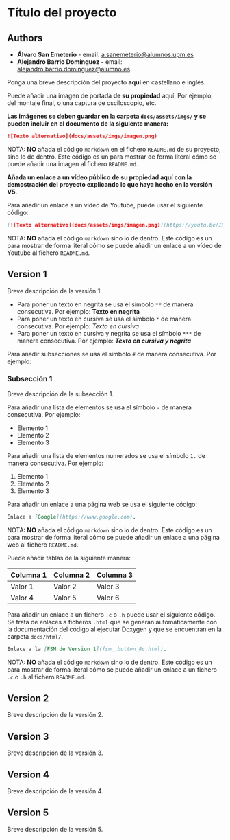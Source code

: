 # Título del proyecto

## Authors

* **Álvaro San Emeterio** - email: [a.sanemeterio@alumnos.upm.es](mailto:alumno@alumno.es)
* **Alejandro Barrio Domínguez** - email: [alejandro.barrio.dominguez@alumno.es](mailto:alumno@alumno.es)

Ponga una breve descripción del proyecto **aquí** en castellano e inglés.

Puede añadir una imagen de portada **de su propiedad** aquí. Por ejemplo, del montaje final, o una captura de osciloscopio, etc.

**Las imágenes se deben guardar en la carpeta `docs/assets/imgs/` y se pueden incluir en el documento de la siguiente manera:**

```markdown
![Texto alternativo](docs/assets/imgs/imagen.png)
```

NOTA: **NO** añada el código ```markdown``` en el fichero `README.md` de su proyecto, sino lo de dentro. Este código es un para mostrar de forma literal cómo se puede añadir una imagen al fichero `README.md`.

**Añada un enlace a un vídeo público de su propiedad aquí con la demostración del proyecto explicando lo que haya hecho en la versión V5.**

Para añadir un enlace a un vídeo de Youtube, puede usar el siguiente código:

```markdown
[![Texto alternativo](docs/assets/imgs/imagen.png)](https://youtu.be/ID_DEL_VIDEO "Texto al pasar el ratón por encima de la imagen.")
```

NOTA: **NO** añada el código ```markdown``` sino lo de dentro. Este código es un para mostrar de forma literal cómo se puede añadir un enlace a un vídeo de Youtube al fichero `README.md`.

## Version 1

Breve descripción de la versión 1.

* Para poner un texto en negrita se usa el símbolo `**` de manera consecutiva. Por ejemplo: **Texto en negrita**
* Para poner un texto en cursiva se usa el símbolo `*` de manera consecutiva. Por ejemplo: *Texto en cursiva*
* Para poner un texto en cursiva y negrita se usa el símbolo `***` de manera consecutiva. Por ejemplo: ***Texto en cursiva y negrita***

Para añadir subsecciones se usa el símbolo `#` de manera consecutiva. Por ejemplo:

### Subsección 1

Breve descripción de la subsección 1.

Para añadir una lista de elementos se usa el símbolo `-` de manera consecutiva. Por ejemplo:

* Elemento 1
* Elemento 2
* Elemento 3

Para añadir una lista de elementos numerados se usa el símbolo `1.` de manera consecutiva. Por ejemplo:

1. Elemento 1
2. Elemento 2
3. Elemento 3

Para añadir un enlace a una página web se usa el siguiente código:

```markdown
Enlace a [Google](https://www.google.com).
```

NOTA: **NO** añada el código ```markdown``` sino lo de dentro. Este código es un para mostrar de forma literal cómo se puede añadir un enlace a una página web al fichero `README.md`.

Puede añadir tablas de la siguiente manera:

| Columna 1 | Columna 2 | Columna 3 |
| --------- | --------- | --------- |
| Valor 1   | Valor 2   | Valor 3   |
| Valor 4   | Valor 5   | Valor 6   |

Para añadir un enlace a un fichero `.c` o `.h` puede usar el siguiente código. Se trata de enlaces a ficheros `.html` que se generan automáticamente con la documentación del código al ejecutar Doxygen y que se encuentran en la carpeta `docs/html/`.

```markdown
Enlace a la [FSM de Version 1](fsm__button_8c.html).
```

NOTA: **NO** añada el código ```markdown``` sino lo de dentro. Este código es un para mostrar de forma literal cómo se puede añadir un enlace a un fichero `.c` o `.h` al fichero `README.md`.

## Version 2

Breve descripción de la versión 2.

## Version 3

Breve descripción de la versión 3.

## Version 4

Breve descripción de la versión 4.

## Version 5

Breve descripción de la versión 5.
